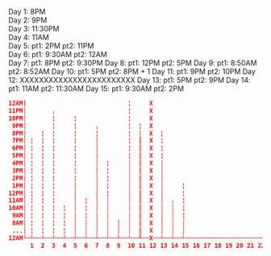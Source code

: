 Day  1: 8PM  
Day  2: 9PM  
Day  3: 11:30PM  
Day  4: 11AM  
Day  5: pt1:    2PM pt2:    11PM  
Day  6: pt1: 9:30AM pt2:    12AM  
Day  7: pt1:    8PM pt2:  9:30PM
Day  8: pt1:   12PM pt2:     5PM
Day  9: pt1: 8:50AM pt2:  8:52AM
Day 10: pt1:    5PM pt2:     8PM + 1
Day 11: pt1:    9PM pt2:    10PM
Day 12: XXXXXXXXXXXXXXXXXXXXXXXX
Day 13: pt1:    5PM pt2:     9PM
Day 14: pt1:   11AM pt2: 11:30AM
Day 15: pt1: 9:30AM pt2:     2PM

``` json
12AM|                            ¦     X                    
11PM│       ╷                    ¦     X                                        
10PM│       ¦     ¦              ¦     X                                        
 9PM│       ¦     ¦     ╷        ¦  ¦  X                                        
 8PM│    ¦  ¦     ¦     ¦        ¦  │  X  ¦                                     
 7PM│ ¦  ¦  ¦     ¦     │        ¦  ║  X  ¦                                     
 6PM│ ¦  ¦  ¦     ¦     │        ¦  ║  X  ¦                                     
 5PM│ ¦  ¦  ¦     ¦     │        ¦  ║  X  ¦                                     
 4PM│ ¦  ¦  ¦     ¦     │  ¦     │  ║  X  │                                     
 3PM│ ¦  ¦  ¦     ¦     │  ¦     │  ║  X  │                                     
 2PM│ ¦  ¦  ¦     ¦     │  ¦     │  ║  X  │                                     
 1PM│ ¦  ¦  ¦     │     │  ¦     │  ║  X  │     ¦                               
12PM│ ¦  ¦  ¦     │     │  ¦     │  ║  X  │     ¦                               
11AM│ ¦  ¦  ¦     │  ¦  │  │     │  ║  X  │  ╷  ¦                               
10AM│ ¦  ¦  ¦  ¦  │  ¦  │  │     │  ║  X  │  │  ¦                               
 9AM│ ¦  ¦  ¦  ¦  │  ¦  │  │     │  ║  X  │  │  ¦                               
 8AM│ ¦  ¦  ¦  ¦  │  │  │  │  │  │  ║  X  │  │  │                               
 ...│ ¦  ¦  ¦  ¦  │  │  │  │  │  │  ║  X  │  │  │                               
12AM└─┴──┴──┴──┴──┴──┴──┴──┴──┴──┴──╨──X──┴──┴──┴────────────────────────────────
      1  2  3  4  5  6  7  8  9  10 11 12 13 14 15 16 17 18 19 20 21 22 23 24 25
```
